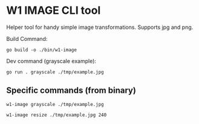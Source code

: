 # W1 IMAGE CLI tool

Helper tool for handy simple image transformations.
Supports jpg and png.

Build Command:

`go build -o ./bin/w1-image`

Dev command (grayscale example):

`go run . grayscale ./tmp/example.jpg`

## Specific commands (from binary)

`w1-image grayscale ./tmp/example.jpg`

`w1-image resize ./tmp/example.jpg 240`
